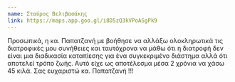 ```yaml
---
name: Σταύρος Βελιβασάκης
link: https://maps.app.goo.gl/i8D5zQ3kVPoASgPk9
---
```



Προσωπικά, η κα. Παπατζανή με βοήθησε να αλλάξω ολοκληρωτικά τις διατροφικές μου συνήθειες και ταυτόχρονα να μάθω ότι η διατροφή δεν είναι μια διαδικασία καταπίεσης για ένα συγκεκριμένο διάστημα αλλά ότι αποτελεί τρόπο ζωής. Αυτό είχε ως αποτέλεσμα μέσα 2 χρόνια να χάσω 45 κιλά. Σας ευχαριστώ κα. Παπατζανή !!!